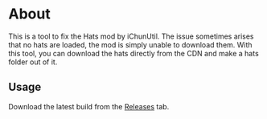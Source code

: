 # About
This is a tool to fix the Hats mod by iChunUtil. The issue sometimes arises that no hats are loaded, the mod is simply unable to download them. With this tool, you can download the hats directly from the CDN and make a hats folder out of it.

## Usage
Download the latest build from the [Releases](https://github.com/RedstoneTek/HatsDownloader/releases) tab.
